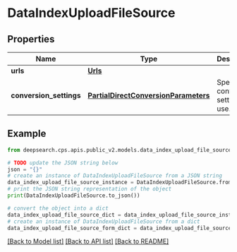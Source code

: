 # DataIndexUploadFileSource


## Properties

Name | Type | Description | Notes
------------ | ------------- | ------------- | -------------
**urls** | [**Urls**](Urls.md) |  | 
**conversion_settings** | [**PartialDirectConversionParameters**](PartialDirectConversionParameters.md) | Specify the conversion settings to use. | [optional] 

## Example

```python
from deepsearch.cps.apis.public_v2.models.data_index_upload_file_source import DataIndexUploadFileSource

# TODO update the JSON string below
json = "{}"
# create an instance of DataIndexUploadFileSource from a JSON string
data_index_upload_file_source_instance = DataIndexUploadFileSource.from_json(json)
# print the JSON string representation of the object
print(DataIndexUploadFileSource.to_json())

# convert the object into a dict
data_index_upload_file_source_dict = data_index_upload_file_source_instance.to_dict()
# create an instance of DataIndexUploadFileSource from a dict
data_index_upload_file_source_form_dict = data_index_upload_file_source.from_dict(data_index_upload_file_source_dict)
```
[[Back to Model list]](../README.md#documentation-for-models) [[Back to API list]](../README.md#documentation-for-api-endpoints) [[Back to README]](../README.md)


